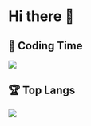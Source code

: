# Hi there 👋

## 🌠 Coding Time
<img align="center" src="https://github-readme-stats.vercel.app/api?username=jrlee1204&theme=calm&show_icons=true" />
<br/>

## 🏆 Top Langs
<img align="center" src="https://github-readme-stats.vercel.app/api/top-langs/?username=jrlee1204&hide=html,Jupyter+Notebook&theme=calm&langs_count=6&layout=compact" />












<!--
**jrlee1204/jrlee1204** is a ✨ _special_ ✨ repository because its `README.md` (this file) appears on your GitHub profile.

Here are some ideas to get you started:

- 🔭 I’m currently working on ...
- 🌱 I’m currently learning ...
- 👯 I’m looking to collaborate on ...
- 🤔 I’m looking for help with ...
- 💬 Ask me about ...
- 📫 How to reach me: ...
- 😄 Pronouns: ...
- ⚡ Fun fact: ...
-->
